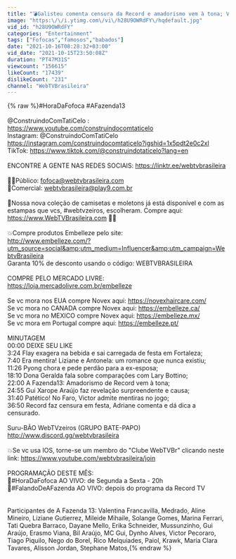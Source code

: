 ```yaml
---
title: "💣Galisteu comenta censura da Record e amadorismo vem à tona; Victor admite mentira; Pyong chora"
image: "https:\/\/i.ytimg.com\/vi\/h28U9OWRdFY\/hqdefault.jpg"
vid_id: "h28U9OWRdFY"
categories: "Entertainment"
tags: ["Fofocas","famosos","babados"]
date: "2021-10-16T08:28:32+03:00"
vid_date: "2021-10-15T23:50:08Z"
duration: "PT47M31S"
viewcount: "156615"
likeCount: "17439"
dislikeCount: "231"
channel: "WebTVBrasileira"
---
```

{% raw %}#HoraDaFofoca #AFazenda13<br /><br />@ConstruindoComTatiCelo : <a rel="nofollow" target="blank" href="https://www.youtube.com/construindocomtaticelo">https://www.youtube.com/construindocomtaticelo</a><br />Instagram:  @ConstruindoComTatiCelo<br /><a rel="nofollow" target="blank" href="https://instagram.com/construindocomtaticelo?igshid=1x5pdt2e0c2xl">https://instagram.com/construindocomtaticelo?igshid=1x5pdt2e0c2xl</a><br />TikTok: <a rel="nofollow" target="blank" href="https://www.tiktok.com/@construindotaticelo?lang=en">https://www.tiktok.com/@construindotaticelo?lang=en</a><br /><br />ENCONTRE A GENTE NAS REDES SOCIAIS: <a rel="nofollow" target="blank" href="https://linktr.ee/webtvbrasileira">https://linktr.ee/webtvbrasileira</a><br /><br />👊🏼Público: fofoca@webtvbrasileira.com<br />💬Comercial: webtvbrasileira@play9.com.br<br /><br />📛Nossa nova coleção de camisetas e moletons já está disponível e com as estampas que vcs, #webtvzeiros, escolheram. Compre aqui: <a rel="nofollow" target="blank" href="https://www.WebTVBrasileira.com">https://www.WebTVBrasileira.com</a> 👊🏼<br /><br />💥Compre produtos Embelleze pelo site:<br /><a rel="nofollow" target="blank" href="http://www.embelleze.com/?utm_source=social&amp;utm_medium=Influencer&amp;utm_campaign=WebtvBrasileira">http://www.embelleze.com/?utm_source=social&amp;utm_medium=Influencer&amp;utm_campaign=WebtvBrasileira</a><br />Garanta 10% de desconto usando o código: WEBTVBRASILEIRA<br /><br />COMPRE PELO MERCADO LIVRE: <a rel="nofollow" target="blank" href="https://loja.mercadolivre.com.br/embelleze">https://loja.mercadolivre.com.br/embelleze</a><br /><br />Se vc mora nos EUA compre Novex aqui: <a rel="nofollow" target="blank" href="https://novexhaircare.com/">https://novexhaircare.com/</a><br />Se vc mora no CANADA compre Novex aqui:  <a rel="nofollow" target="blank" href="https://embelleze.ca/">https://embelleze.ca/</a><br />Se vc mora no MEXICO compre Novex aqui: <a rel="nofollow" target="blank" href="https://embelleze.mx/">https://embelleze.mx/</a><br />Se vc mora em Portugal compre aqui: <a rel="nofollow" target="blank" href="https://embelleze.pt/">https://embelleze.pt/</a><br /><br />MINUTAGEM<br />00:00 DEIXE SEU LIKE<br />3:24 Flay exagera na bebida e sai carregada de festa em Fortaleza;<br />7:40 Era mentira! Liziane e Antonela: um romance que nunca existiu;<br />11:26 Pyong chora e pede perdão para a ex-esposa;<br />18:10 Dona Geralda fala sobre comparações com Lary Bottino;<br />22:00 A Fazenda13: Amadorismo de Record vem à tona;<br />24:55 Gui Xarope Araújo faz revelação surpreendente e causa;<br />31:40 Patético! No Faro, Victor admite mentiras no jogo;<br />36:50 Record faz censura em festa, Adriane comenta e dá dica a censurado.<br /><br />Suru-BÃO WebTVzeiros (GRUPO BATE-PAPO)<br /><a rel="nofollow" target="blank" href="http://www.discord.gg/webtvbrasileira">http://www.discord.gg/webtvbrasileira</a><br /><br />💥Se vc usa IOS, torne-se um membro do &quot;Clube WebTVBr&quot; clicando neste link: <a rel="nofollow" target="blank" href="https://www.youtube.com/webtvbrasileira/join">https://www.youtube.com/webtvbrasileira/join</a><br /><br />PROGRAMAÇÃO DESTE MÊS:<br />🔴#HoraDaFofoca AO VIVO: de Segunda a Sexta - 20h<br />🐔#FalandoDeAFazenda  AO VIVO: depois do programa da Record TV<br /><br /><br />Participantes de A Fazenda 13: Valentina Francavilla, Medrado, Aline Mineiro, Liziane Gutierrez, Mileide Mihaile, Solange Gomes, Marina Ferrari, Tati Quebra Barraco, Dayane Mello, Erika Schneider, Mussunzinho, Gui Araújo, Erasmo Viana,  Bil Araújo, MC Gui, Dynho Alves, Victor Pecoraro, Tiago Piquilo, Nego do Borel, Rico Melquiades, Paiol, Krawk, Maria Clara Tavares, Alisson Jordan, Stephane Matos,{% endraw %}
